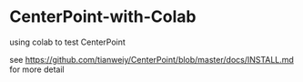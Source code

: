 # CenterPoint-with-Colab
using colab to test CenterPoint

see https://github.com/tianweiy/CenterPoint/blob/master/docs/INSTALL.md for more detail
